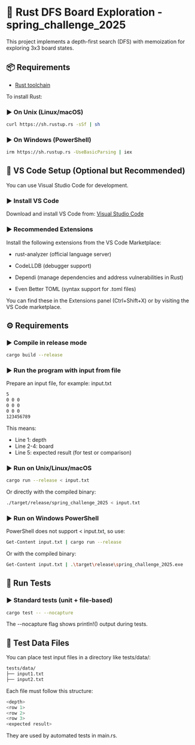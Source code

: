 # 🧠 Rust DFS Board Exploration - spring_challenge_2025

This project implements a depth-first search (DFS) with memoization for exploring 3x3 board states.


## 📦 Requirements

- [Rust toolchain](https://www.rust-lang.org/tools/install)

To install Rust:

### ▶ On Unix (Linux/macOS)

```bash
curl https://sh.rustup.rs -sSf | sh
```

### ▶ On Windows (PowerShell)

```bash
irm https://sh.rustup.rs -UseBasicParsing | iex
```


## 🔧 VS Code Setup (Optional but Recommended)

You can use Visual Studio Code for development.

### ▶ Install VS Code

Download and install VS Code from: [Visual Studio Code](https://code.visualstudio.com/)

### ▶ Recommended Extensions

Install the following extensions from the VS Code Marketplace:

- rust-analyzer (official language server)

- CodeLLDB (debugger support)

- Dependi (manage dependencies and address vulnerabilities in Rust)

- Even Better TOML (syntax support for .toml files)

You can find these in the Extensions panel (Ctrl+Shift+X) or by visiting the VS Code marketplace.


## ⚙️ Requirements

### ▶ Compile in release mode

```bash
cargo build --release
```

### ▶ Run the program with input from file

Prepare an input file, for example: input.txt

```bash
5
0 0 0
0 0 0
0 0 0
123456789
```

This means:

- Line 1: depth
- Line 2-4: board
- Line 5: expected result (for test or comparison)

### ▶ Run on Unix/Linux/macOS

```bash
cargo run --release < input.txt
```

Or directly with the compiled binary:

```bash
./target/release/spring_challenge_2025 < input.txt
```

### ▶ Run on Windows PowerShell

PowerShell does not support < input.txt, so use:

```bash
Get-Content input.txt | cargo run --release
```

Or with the compiled binary:

```bash
Get-Content input.txt | .\target\release\spring_challenge_2025.exe
```


## 🧪 Run Tests

### ▶ Standard tests (unit + file-based)

```bash
cargo test -- --nocapture
```
The --nocapture flag shows println!() output during tests.


## 📂 Test Data Files

You can place test input files in a directory like tests/data/:
```bash
tests/data/
├── input1.txt
├── input2.txt
```

Each file must follow this structure:
```bash
<depth>
<row 1>
<row 2>
<row 3>
<expected result>
```
They are used by automated tests in main.rs.
